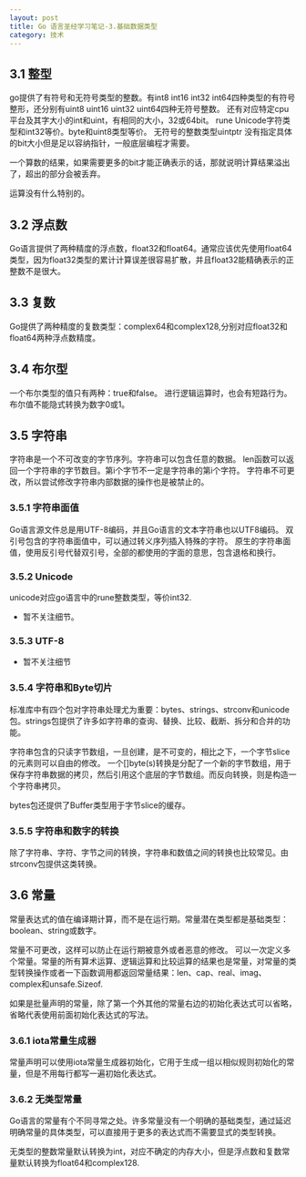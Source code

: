 ```yaml
---
layout: post
title: Go 语言圣经学习笔记-3.基础数据类型
category: 技术
---
```

## 3.1 整型

go提供了有符号和无符号类型的整数。有int8 int16 int32 int64四种类型的有符号整形，还分别有uint8 uint16 uint32 uint64四种无符号整数。
还有对应特定cpu平台及其字大小的int和uint，有相同的大小，32或64bit。
rune Unicode字符类型和int32等价。byte和uint8类型等价。
无符号的整数类型uintptr 没有指定具体的bit大小但是足以容纳指针，一般底层编程才需要。

一个算数的结果，如果需要更多的bit才能正确表示的话，那就说明计算结果溢出了，超出的部分会被丢弃。

运算没有什么特别的。

## 3.2 浮点数

Go语言提供了两种精度的浮点数，float32和float64。通常应该优先使用float64类型，因为float32类型的累计计算误差很容易扩散，并且float32能精确表示的正整数不是很大。

## 3.3 复数

Go提供了两种精度的复数类型：complex64和complex128,分别对应float32和float64两种浮点数精度。

## 3.4 布尔型

一个布尔类型的值只有两种：true和false。 进行逻辑运算时，也会有短路行为。布尔值不能隐式转换为数字0或1。

## 3.5 字符串

字符串是一个不可改变的字节序列。字符串可以包含任意的数据。 len函数可以返回一个字符串的字节数目。第i个字节不一定是字符串的第i个字符。
字符串不可更改，所以尝试修改字符串内部数据的操作也是被禁止的。

### 3.5.1 字符串面值

Go语言源文件总是用UTF-8编码，并且Go语言的文本字符串也以UTF8编码。
双引号包含的字符串面值中，可以通过转义序列插入特殊的字符。
原生的字符串面值，使用反引号代替双引号，全部的都使用的字面的意思，包含退格和换行。

### 3.5.2 Unicode

unicode对应go语言中的rune整数类型，等价int32.

* 暂不关注细节。

### 3.5.3 UTF-8

* 暂不关注细节

### 3.5.4 字符串和Byte切片

标准库中有四个包对字符串处理尤为重要：bytes、strings、strconv和unicode包。strings包提供了许多如字符串的查询、替换、比较、截断、拆分和合并的功能。

字符串包含的只读字节数组，一旦创建，是不可变的，相比之下，一个字节slice的元素则可以自由的修改。 一个[]byte(s)转换是分配了一个新的字节数组，用于保存字符串数据的拷贝，然后引用这个底层的字节数组。而反向转换，则是构造一个字符串拷贝。

bytes包还提供了Buffer类型用于字节slice的缓存。

### 3.5.5 字符串和数字的转换

除了字符串、字符、字节之间的转换，字符串和数值之间的转换也比较常见。由strconv包提供这类转换。

## 3.6 常量

常量表达式的值在编译期计算，而不是在运行期。常量潜在类型都是基础类型：boolean、string或数字。

常量不可更改，这样可以防止在运行期被意外或者恶意的修改。
可以一次定义多个常量。常量的所有算术运算、逻辑运算和比较运算的结果也是常量，对常量的类型转换操作或者一下函数调用都返回常量结果：len、cap、real、imag、complex和unsafe.Sizeof.

如果是批量声明的常量，除了第一个外其他的常量右边的初始化表达式可以省略，省略代表使用前面初始化表达式的写法。

### 3.6.1 iota常量生成器

常量声明可以使用iota常量生成器初始化，它用于生成一组以相似规则初始化的常量，但是不用每行都写一遍初始化表达式。

### 3.6.2 无类型常量

Go语言的常量有个不同寻常之处。许多常量没有一个明确的基础类型，通过延迟明确常量的具体类型，可以直接用于更多的表达式而不需要显式的类型转换。

无类型的整数常量默认转换为int，对应不确定的内存大小，但是浮点数和复数常量默认转换为float64和complex128.
